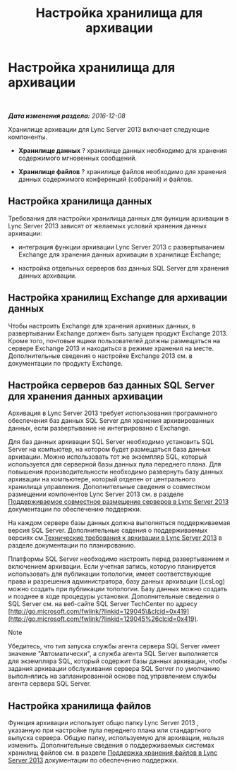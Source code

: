 ﻿---
title: Настройка хранилища для архивации
TOCTitle: Настройка хранилища для архивации
ms:assetid: f751245c-743e-454f-8325-968ae5e3de71
ms:mtpsurl: https://technet.microsoft.com/ru-ru/library/JJ205392(v=OCS.15)
ms:contentKeyID: 49311699
ms.date: 12/10/2016
mtps_version: v=OCS.15
ms.translationtype: HT
---

# Настройка хранилища для архивации

 

_**Дата изменения раздела:** 2016-12-08_

Хранилище архивации для Lync Server 2013 включает следующие компоненты.

  - **Хранилище данных** ? хранилище данных необходимо для хранения содержимого мгновенных сообщений.

  - **Хранилище файлов** ? хранилище файлов необходимо для хранения данных содержимого конференций (собраний) и файлов.

## Настройка хранилища данных

Требования для настройки хранилища данных для функции архивации в Lync Server 2013 зависят от желаемых условий хранения данных архивации:

  - интеграция функции архивации Lync Server 2013 с развертыванием Exchange для хранения данных архивации в хранилище Exchange;

  - настройка отдельных серверов баз данных SQL Server для хранения данных архивации.

## Настройка хранилищ Exchange для архивации данных

Чтобы настроить Exchange для хранения архивных данных, в развертывании Exchange должен быть запущен продукт Exchange 2013. Кроме того, почтовые ящики пользователей должны размещаться на сервере Exchange 2013 и находиться в режиме хранения на месте. Дополнительные сведения о настройке Exchange 2013 см. в документации по продукту Exchange.

## Настройка серверов баз данных SQL Server для хранения данных архивации

Архивация в Lync Server 2013 требует использования программного обеспечения баз данных SQL Server для хранения архивированных данных, если развертывание не интегрировано с Exchange.

Для баз данных архивации SQL Server необходимо установить SQL Server на компьютер, на котором будет размещаться база данных архивации. Можно использовать тот же экземпляр SQL, который используется для серверной базы данных пула переднего плана. Для повышения производительности необходимо развернуть базу данных архивации на компьютере, который отделен от центрального хранилища управления. Дополнительные сведения о совместном размещении компонентов Lync Server 2013 см. в разделе [Поддерживаемое совместное размещение серверов в Lync Server 2013](lync-server-2013-supported-server-collocation.md) документации по обеспечению поддержки.

На каждом сервере базы данных должна выполняться поддерживаемая версия SQL Server. Дополнительные свдения о поддерживаемых версиях см.[Технические требования к архивации в Lync Server 2013](lync-server-2013-technical-requirements-for-archiving.md) в разделе документации по планированию.

Платформы SQL Server необходимо настроить перед развертыванием и включением архивации. Если учетная запись, которую планируется использовать для публикации топологии, имеет соответствующие права и разрешения администратора, базу данных архивации (LcsLog) можно создать при публикации топологии. Базу данных можно создать и позднее в ходе процедуры установки. Дополнительные сведения о SQL Server см. на веб-сайте SQL Server TechCenter по адресу [http://go.microsoft.com/fwlink/?linkid=129045\&clcid=0x419](http://go.microsoft.com/fwlink/?linkid=129045%26clcid=0x419).

> [!note]  
> Убедитесь, что тип запуска службы агента сервера SQL Server имеет значение &quot;Автоматически&quot;, а служба агента SQL Server выполняется для экземпляра SQL, который содержит базы данных архивации, чтобы задания архивации обслуживания сервера SQL Server по умолчанию выполнялись на запланированной основе под управлением службы агента сервера SQL Server.

## Настройка хранилища файлов

Функция архивации использует общю папку Lync Server 2013 , указанную при настройке пула переднего плана или стандартного выпуска сервера. Общую папку, используемую для архивации, нельзя изменить. Дополнительные сведения о поддерживаемых системах хранилищ файлов см. в разделе [Поддержка хранения файлов в Lync Server 2013](lync-server-2013-file-storage-support.md) документации по обеспечению поддержки.

